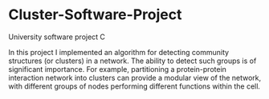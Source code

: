 # Cluster-Software-Project
University software project C

In this project I implemented an algorithm for detecting community structures (or
clusters) in a network. The ability to detect such groups is of significant importance.
For example, partitioning a protein-protein interaction network into clusters can provide a
modular view of the network, with different groups of nodes performing different functions
within the cell.
